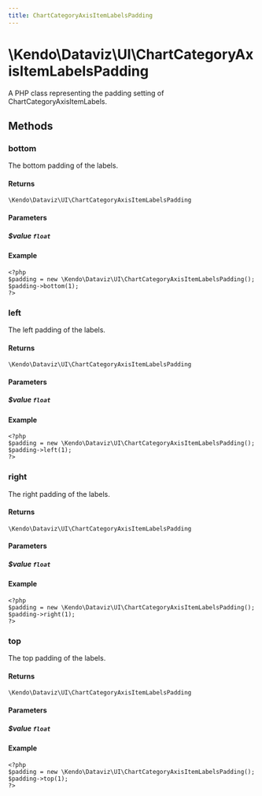 ```yaml
---
title: ChartCategoryAxisItemLabelsPadding
---
```


# \Kendo\Dataviz\UI\ChartCategoryAxisItemLabelsPadding

A PHP class representing the padding setting of ChartCategoryAxisItemLabels.


## Methods

### bottom
The bottom padding of the labels.

#### Returns
`\Kendo\Dataviz\UI\ChartCategoryAxisItemLabelsPadding`

#### Parameters

##### $value `float`



#### Example 
    <?php
    $padding = new \Kendo\Dataviz\UI\ChartCategoryAxisItemLabelsPadding();
    $padding->bottom(1);
    ?>

### left
The left padding of the labels.

#### Returns
`\Kendo\Dataviz\UI\ChartCategoryAxisItemLabelsPadding`

#### Parameters

##### $value `float`



#### Example 
    <?php
    $padding = new \Kendo\Dataviz\UI\ChartCategoryAxisItemLabelsPadding();
    $padding->left(1);
    ?>

### right
The right padding of the labels.

#### Returns
`\Kendo\Dataviz\UI\ChartCategoryAxisItemLabelsPadding`

#### Parameters

##### $value `float`



#### Example 
    <?php
    $padding = new \Kendo\Dataviz\UI\ChartCategoryAxisItemLabelsPadding();
    $padding->right(1);
    ?>

### top
The top padding of the labels.

#### Returns
`\Kendo\Dataviz\UI\ChartCategoryAxisItemLabelsPadding`

#### Parameters

##### $value `float`



#### Example 
    <?php
    $padding = new \Kendo\Dataviz\UI\ChartCategoryAxisItemLabelsPadding();
    $padding->top(1);
    ?>

